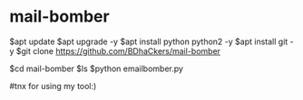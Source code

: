 # mail-bomber

$apt update 
$apt upgrade -y
$apt install python python2 -y
$apt install git -y
$git clone https://github.com/BDhaCkers/mail-bomber

$cd mail-bomber
$ls
$python emailbomber.py

#tnx for using my tool:)
